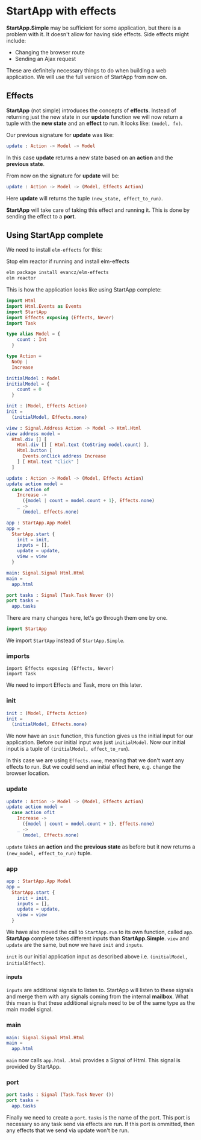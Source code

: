# StartApp with effects

__StartApp.Simple__ may be sufficient for some application, but there is a problem with it. It doesn't allow for having side effects. Side effects might include:

- Changing the browser route
- Sending an Ajax request

These are definitely necessary things to do when building a web application. We will use the full version of StartApp from now on.

## Effects

__StartApp__ (not simple) introduces the concepts of __effects__. Instead of returning just the new state in our __update__ function we will now return a tuple with the __new state__ and an __effect__ to run. It looks like: `(model, fx)`.

Our previous signature for __update__ was like:

```elm
update : Action -> Model -> Model
```
In this case __update__ returns a new state based on an __action__ and the __previous state__.

From now on the signature for __update__ will be:

```elm
update : Action -> Model -> (Model, Effects Action)
```

Here __update__ will returns the tuple `(new_state, effect_to_run)`.

__StartApp__ will take care of taking this effect and running it. This is done by sending the effect to a __port__.

## Using StartApp complete

We need to install `elm-effects` for this: 

Stop elm reactor if running and install elm-effects

```bash
elm package install evancz/elm-effects
elm reactor
```

This is how the application looks like using StartApp complete:

```elm
import Html
import Html.Events as Events
import StartApp
import Effects exposing (Effects, Never)
import Task

type alias Model = {
    count : Int
  }

type Action =
  NoOp |
  Increase

initialModel : Model
initialModel = {
    count = 0
  }

init : (Model, Effects Action)
init =
  (initialModel, Effects.none)

view : Signal.Address Action -> Model -> Html.Html
view address model =
  Html.div [] [
    Html.div [] [ Html.text (toString model.count) ],
    Html.button [
      Events.onClick address Increase
    ] [ Html.text "Click" ]
  ]

update : Action -> Model -> (Model, Effects Action)
update action model =
  case action of
    Increase ->
      ({model | count = model.count + 1}, Effects.none)
    _ ->
      (model, Effects.none)

app : StartApp.App Model
app = 
  StartApp.start {
    init = init,
    inputs = [],
    update = update,
    view = view
  }

main: Signal.Signal Html.Html
main =
  app.html

port tasks : Signal (Task.Task Never ())
port tasks =
  app.tasks
```

There are many changes here, let's go through them one by one.

```elm
import StartApp
```

We import `StartApp` instead of `StartApp.Simple`.


### imports

```
import Effects exposing (Effects, Never)
import Task
```

We need to import Effects and Task, more on this later.

### init

```elm
init : (Model, Effects Action)
init =
  (initialModel, Effects.none)
```

We now have an `init` function, this function gives us the initial input for our application. Before our initial input was just `initialModel`. Now our initial input is a tuple of `(initialModel, effect_to_run`).

In this case we are using `Effects.none`, meaning that we don't want any effects to run. But we could send an initial effect here, e.g. change the browser location.

### update

```elm
update : Action -> Model -> (Model, Effects Action)
update action model =
  case action ofit
    Increase ->
      ({model | count = model.count + 1}, Effects.none)
    _ ->
      (model, Effects.none)
```

`update` takes an __action__ and the __previous state__ as before but it now returns a `(new_model, effect_to_run)` tuple.

### app

```elm
app : StartApp.App Model
app = 
  StartApp.start {
    init = init,
    inputs = [],
    update = update,
    view = view
  }
```

We have also moved the call to `StartApp.run` to its own function, called `app`. __StartApp__ complete takes different inputs than __StartApp.Simple__. `view` and `update` are the same, but now we have `init` and `inputs`.

`init` is our initial application input as described above i.e. `(initialModel, initialEffect)`.

#### inputs

`inputs` are additional signals to listen to. StartApp will listen to these signals and merge them with any signals coming from the internal __mailbox__. What this mean is that these additional signals need to be of the same type as the main model signal.

### main

```elm
main: Signal.Signal Html.Html
main =
  app.html
```

`main` now calls `app.html`. `.html` provides a Signal of Html. This signal is provided by StartApp.

### port

```elm
port tasks : Signal (Task.Task Never ())
port tasks =
  app.tasks
```

Finally we need to create a `port`. `tasks` is the name of the port. This port is necessary so any task send via effects are run. If this port is ommitted, then any effects that we send via update won't be run.